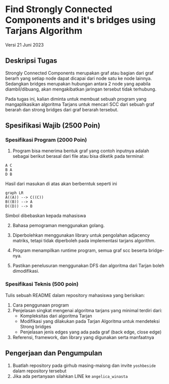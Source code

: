 # Find Strongly Connected Components and it's bridges using Tarjans Algorithm

Versi 21 Juni 2023

## Deskripsi Tugas

Strongly Connected Components merupakan graf atau bagian dari graf berarh yang setiap node dapat dicapai dari node satu ke node lainnya. Sedangkan bridges merupakan hubungan antara 2 node yang apabila diambil/dibuang, akan mengakibatkan jaringan tersebut tidak terhubung.

Pada tugas ini, kalian diminta untuk membuat sebuah program yang mangaplikasikan algoritma Tarjans untuk mencari SCC dari sebuah graf berarah dan strong bridges dari graf berarah tersebut.

## Spesifikasi Wajib (2500 Poin)

### Spesifikasi Program (2000 Poin)

1. Program bisa menerima bentuk graf yang contoh inputnya adalah sebagai berikut berasal dari file atau bisa diketik pada terminal:

```
A C
B A
D B
```

Hasil dari masukan di atas akan berberntuk seperti ini

```mermaid
graph LR
A((A)) --> C((C))
B((B)) --> A
D((D)) --> B
```

Simbol dibebaskan kepada mahasiswa

2. Bahasa pemograman menggunakan golang.

3. Diperbolehkan menggunakan library untuk pengolahan adjacency matriks, tetapi tidak diperboleh pada implementasi tarjans algorithm.

4. Program menampilkan runtime program, semua graf scc beserta bridge-nya.

5. Pastikan penelusuran menggunakan DFS dan algoritma dari Tarjan boleh dimodifikasi.

### Spesifikasi Teknis (500 poin)

Tulis sebuah README dalam repository mahasiswa yang berisikan:

1. Cara penggunaan program
2. Penjelasan singkat mengenai algoritma tarjans yang minimal terdiri dari:
   - Kompleksitas dari algoritma Tarjan
   - Modifikasi yang dilakukan pada Tarjan Algoritma untuk mendeteksi Strong bridges
   - Penjelasan jenis edges yang ada pada graf (back edge, close edge)
3. Referensi, framework, dan library yang digunakan serta manfaatnya

## Pengerjaan dan Pengumpulan

1. Buatlah repository pada girhub masing-maisng dan invite `yoshbeside` dalam repository tersebut
2. Jika ada pertanyaan silahkan LINE ke `angelica_winasta`
